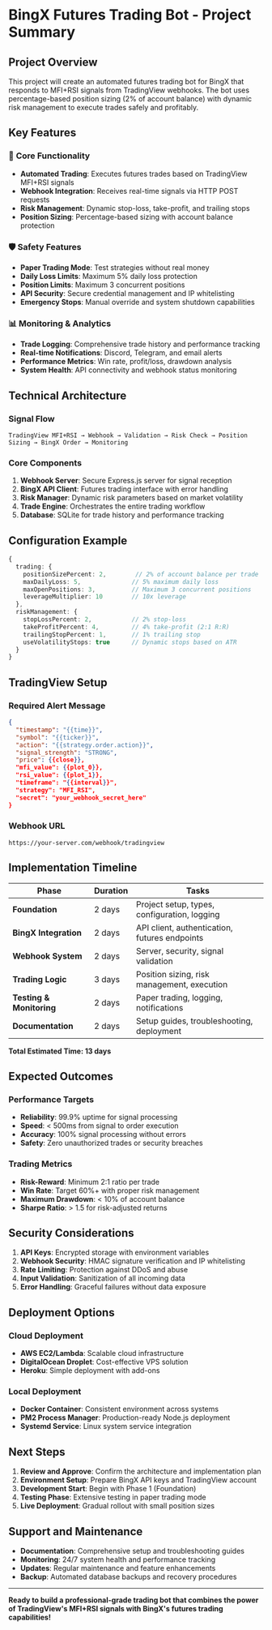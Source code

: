 # BingX Futures Trading Bot - Project Summary

## Project Overview

This project will create an automated futures trading bot for BingX that responds to MFI+RSI signals from TradingView webhooks. The bot uses percentage-based position sizing (2% of account balance) with dynamic risk management to execute trades safely and profitably.

## Key Features

### 🎯 **Core Functionality**
- **Automated Trading**: Executes futures trades based on TradingView MFI+RSI signals
- **Webhook Integration**: Receives real-time signals via HTTP POST requests
- **Risk Management**: Dynamic stop-loss, take-profit, and trailing stops
- **Position Sizing**: Percentage-based sizing with account balance protection

### 🛡️ **Safety Features**
- **Paper Trading Mode**: Test strategies without real money
- **Daily Loss Limits**: Maximum 5% daily loss protection
- **Position Limits**: Maximum 3 concurrent positions
- **API Security**: Secure credential management and IP whitelisting
- **Emergency Stops**: Manual override and system shutdown capabilities

### 📊 **Monitoring & Analytics**
- **Trade Logging**: Comprehensive trade history and performance tracking
- **Real-time Notifications**: Discord, Telegram, and email alerts
- **Performance Metrics**: Win rate, profit/loss, drawdown analysis
- **System Health**: API connectivity and webhook status monitoring

## Technical Architecture

### **Signal Flow**
```
TradingView MFI+RSI → Webhook → Validation → Risk Check → Position Sizing → BingX Order → Monitoring
```

### **Core Components**
1. **Webhook Server**: Secure Express.js server for signal reception
2. **BingX API Client**: Futures trading interface with error handling
3. **Risk Manager**: Dynamic risk parameters based on market volatility
4. **Trade Engine**: Orchestrates the entire trading workflow
5. **Database**: SQLite for trade history and performance tracking

## Configuration Example

```typescript
{
  trading: {
    positionSizePercent: 2,        // 2% of account balance per trade
    maxDailyLoss: 5,              // 5% maximum daily loss
    maxOpenPositions: 3,          // Maximum 3 concurrent positions
    leverageMultiplier: 10        // 10x leverage
  },
  riskManagement: {
    stopLossPercent: 2,           // 2% stop-loss
    takeProfitPercent: 4,         // 4% take-profit (2:1 R:R)
    trailingStopPercent: 1,       // 1% trailing stop
    useVolatilityStops: true      // Dynamic stops based on ATR
  }
}
```

## TradingView Setup

### **Required Alert Message**
```json
{
  "timestamp": "{{time}}",
  "symbol": "{{ticker}}",
  "action": "{{strategy.order.action}}",
  "signal_strength": "STRONG",
  "price": {{close}},
  "mfi_value": {{plot_0}},
  "rsi_value": {{plot_1}},
  "timeframe": "{{interval}}",
  "strategy": "MFI_RSI",
  "secret": "your_webhook_secret_here"
}
```

### **Webhook URL**
```
https://your-server.com/webhook/tradingview
```

## Implementation Timeline

| Phase | Duration | Tasks |
|-------|----------|-------|
| **Foundation** | 2 days | Project setup, types, configuration, logging |
| **BingX Integration** | 2 days | API client, authentication, futures endpoints |
| **Webhook System** | 2 days | Server, security, signal validation |
| **Trading Logic** | 3 days | Position sizing, risk management, execution |
| **Testing & Monitoring** | 2 days | Paper trading, logging, notifications |
| **Documentation** | 2 days | Setup guides, troubleshooting, deployment |

**Total Estimated Time: 13 days**

## Expected Outcomes

### **Performance Targets**
- **Reliability**: 99.9% uptime for signal processing
- **Speed**: < 500ms from signal to order execution
- **Accuracy**: 100% signal processing without errors
- **Safety**: Zero unauthorized trades or security breaches

### **Trading Metrics**
- **Risk-Reward**: Minimum 2:1 ratio per trade
- **Win Rate**: Target 60%+ with proper risk management
- **Maximum Drawdown**: < 10% of account balance
- **Sharpe Ratio**: > 1.5 for risk-adjusted returns

## Security Considerations

1. **API Keys**: Encrypted storage with environment variables
2. **Webhook Security**: HMAC signature verification and IP whitelisting
3. **Rate Limiting**: Protection against DDoS and abuse
4. **Input Validation**: Sanitization of all incoming data
5. **Error Handling**: Graceful failures without data exposure

## Deployment Options

### **Cloud Deployment**
- **AWS EC2/Lambda**: Scalable cloud infrastructure
- **DigitalOcean Droplet**: Cost-effective VPS solution
- **Heroku**: Simple deployment with add-ons

### **Local Deployment**
- **Docker Container**: Consistent environment across systems
- **PM2 Process Manager**: Production-ready Node.js deployment
- **Systemd Service**: Linux system service integration

## Next Steps

1. **Review and Approve**: Confirm the architecture and implementation plan
2. **Environment Setup**: Prepare BingX API keys and TradingView account
3. **Development Start**: Begin with Phase 1 (Foundation)
4. **Testing Phase**: Extensive testing in paper trading mode
5. **Live Deployment**: Gradual rollout with small position sizes

## Support and Maintenance

- **Documentation**: Comprehensive setup and troubleshooting guides
- **Monitoring**: 24/7 system health and performance tracking
- **Updates**: Regular maintenance and feature enhancements
- **Backup**: Automated database backups and recovery procedures

---

**Ready to build a professional-grade trading bot that combines the power of TradingView's MFI+RSI signals with BingX's futures trading capabilities!**